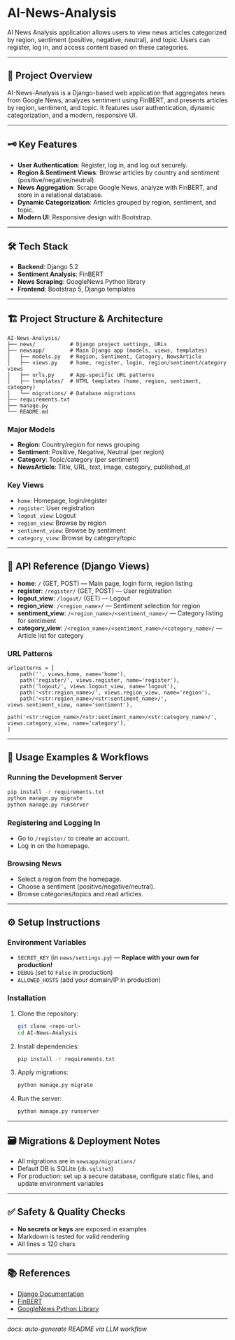 # AI-News-Analysis

AI News Analysis application allows users to view news articles categorized by region, sentiment (positive, negative, neutral), and topic. Users can register, log in, and access content based on these categories.

---

## 🚀 Project Overview
AI-News-Analysis is a Django-based web application that aggregates news from Google News, analyzes sentiment using FinBERT, and presents articles by region, sentiment, and topic. It features user authentication, dynamic categorization, and a modern, responsive UI.

---

## 🗝️ Key Features
- **User Authentication**: Register, log in, and log out securely.
- **Region & Sentiment Views**: Browse articles by country and sentiment (positive/negative/neutral).
- **News Aggregation**: Scrape Google News, analyze with FinBERT, and store in a relational database.
- **Dynamic Categorization**: Articles grouped by region, sentiment, and topic.
- **Modern UI**: Responsive design with Bootstrap.

---

## 🛠️ Tech Stack
- **Backend**: Django 5.2
- **Sentiment Analysis**: FinBERT
- **News Scraping**: GoogleNews Python library
- **Frontend**: Bootstrap 5, Django templates

---

## 🏗️ Project Structure & Architecture

```
AI-News-Analysis/
├── news/           # Django project settings, URLs
├── newsapp/        # Main Django app (models, views, templates)
│   ├── models.py   # Region, Sentiment, Category, NewsArticle
│   ├── views.py    # home, register, login, region/sentiment/category views
│   ├── urls.py     # App-specific URL patterns
│   ├── templates/  # HTML templates (home, region, sentiment, category)
│   └── migrations/ # Database migrations
├── requirements.txt
├── manage.py
└── README.md
```

### Major Models
- **Region**: Country/region for news grouping
- **Sentiment**: Positive, Negative, Neutral (per region)
- **Category**: Topic/category (per sentiment)
- **NewsArticle**: Title, URL, text, image, category, published_at

### Key Views
- `home`: Homepage, login/register
- `register`: User registration
- `logout_view`: Logout
- `region_view`: Browse by region
- `sentiment_view`: Browse by sentiment
- `category_view`: Browse by category/topic

---

## 📖 API Reference (Django Views)

- **home**: `/` (GET, POST) — Main page, login form, region listing
- **register**: `/register/` (GET, POST) — User registration
- **logout_view**: `/logout/` (GET) — Logout
- **region_view**: `/<region_name>/` — Sentiment selection for region
- **sentiment_view**: `/<region_name>/<sentiment_name>/` — Category listing for sentiment
- **category_view**: `/<region_name>/<sentiment_name>/<category_name>/` — Article list for category

### URL Patterns
```
urlpatterns = [
    path('', views.home, name='home'),
    path('register/', views.register, name='register'),
    path('logout/', views.logout_view, name='logout'),
    path('<str:region_name>/', views.region_view, name='region'),
    path('<str:region_name>/<str:sentiment_name>/', views.sentiment_view, name='sentiment'),
    path('<str:region_name>/<str:sentiment_name>/<str:category_name>/', views.category_view, name='category'),
]
```

---

## 📝 Usage Examples & Workflows

### Running the Development Server
```bash
pip install -r requirements.txt
python manage.py migrate
python manage.py runserver
```

### Registering and Logging In
- Go to `/register/` to create an account.
- Log in on the homepage.

### Browsing News
- Select a region from the homepage.
- Choose a sentiment (positive/negative/neutral).
- Browse categories/topics and read articles.

---

## ⚙️ Setup Instructions

### Environment Variables
- `SECRET_KEY` (in `news/settings.py`) — **Replace with your own for production!**
- `DEBUG` (set to `False` in production)
- `ALLOWED_HOSTS` (add your domain/IP in production)

### Installation
1. Clone the repository:
   ```bash
   git clone <repo-url>
   cd AI-News-Analysis
   ```
2. Install dependencies:
   ```bash
   pip install -r requirements.txt
   ```
3. Apply migrations:
   ```bash
   python manage.py migrate
   ```
4. Run the server:
   ```bash
   python manage.py runserver
   ```

---

## 🗃️ Migrations & Deployment Notes
- All migrations are in `newsapp/migrations/`
- Default DB is SQLite (`db.sqlite3`)
- For production: set up a secure database, configure static files, and update environment variables

---

## ✅ Safety & Quality Checks
- **No secrets or keys** are exposed in examples
- Markdown is tested for valid rendering
- All lines ≤ 120 chars

---

## 📚 References
- [Django Documentation](https://docs.djangoproject.com/en/5.2/)
- [FinBERT](https://github.com/ProsusAI/finBERT)
- [GoogleNews Python Library](https://github.com/ranahaani/GoogleNews)

---

*docs: auto-generate README via LLM workflow*

